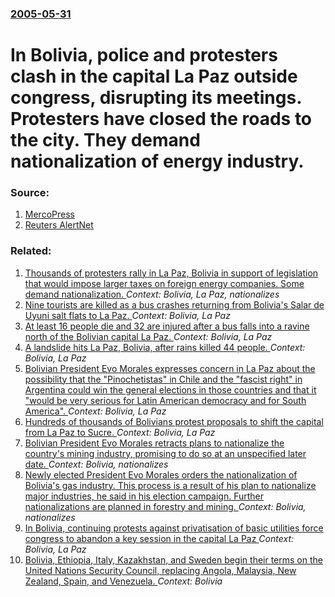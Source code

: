 ### [2005-05-31](/news/2005/05/31/index.md)

#  In Bolivia, police and protesters clash in the capital La Paz outside congress, disrupting its meetings. Protesters have closed the roads to the city. They demand nationalization of energy industry. 




### Source:

1. [MercoPress](http://www.falkland-malvinas.com/Detalle.asp?NUM=5759)
2. [Reuters AlertNet](http://www.alertnet.org/thenews/newsdesk/N31688033.htm)

### Related:

1. [ Thousands of protesters rally in La Paz, Bolivia in support of legislation that would impose larger taxes on foreign energy companies. Some demand nationalization. ](/news/2005/05/16/thousands-of-protesters-rally-in-la-paz-bolivia-in-support-of-legislation-that-would-impose-larger-taxes-on-foreign-energy-companies-some.md) _Context: Bolivia, La Paz, nationalizes_
2. [Nine tourists are killed as a bus crashes returning from Bolivia's Salar de Uyuni salt flats to La Paz. ](/news/2014/08/30/nine-tourists-are-killed-as-a-bus-crashes-returning-from-bolivia-s-salar-de-uyuni-salt-flats-to-la-paz.md) _Context: Bolivia, La Paz_
3. [At least 16 people die and 32 are injured after a bus falls into a ravine north of the Bolivian capital La Paz. ](/news/2012/06/7/at-least-16-people-die-and-32-are-injured-after-a-bus-falls-into-a-ravine-north-of-the-bolivian-capital-la-paz.md) _Context: Bolivia, La Paz_
4. [A landslide hits La Paz, Bolivia, after rains killed 44 people. ](/news/2011/02/27/a-landslide-hits-la-paz-bolivia-after-rains-killed-44-people.md) _Context: Bolivia, La Paz_
5. [ Bolivian President Evo Morales expresses concern in La Paz about the possibility that the "Pinochetistas" in Chile and the "fascist right" in Argentina could win the general elections in those countries and that it "would be very serious for Latin American democracy and for South America". ](/news/2009/08/5/bolivian-president-evo-morales-expresses-concern-in-la-paz-about-the-possibility-that-the-apinochetistasa-in-chile-and-the-afascist-r.md) _Context: Bolivia, La Paz_
6. [ Hundreds of thousands of Bolivians protest proposals to shift the capital from La Paz to Sucre. ](/news/2007/07/20/hundreds-of-thousands-of-bolivians-protest-proposals-to-shift-the-capital-from-la-paz-to-sucre.md) _Context: Bolivia, La Paz_
7. [ Bolivian President Evo Morales retracts plans to nationalize the country's mining industry, promising to do so at an unspecified later date. ](/news/2006/11/1/bolivian-president-evo-morales-retracts-plans-to-nationalize-the-country-s-mining-industry-promising-to-do-so-at-an-unspecified-later-date.md) _Context: Bolivia, nationalizes_
8. [ Newly elected  President Evo Morales orders the nationalization of Bolivia's gas industry. This process is a result of his plan to nationalize major industries, he said in his election campaign. Further nationalizations are planned in forestry and mining. ](/news/2006/05/2/newly-elected-president-evo-morales-orders-the-nationalization-of-bolivia-s-gas-industry-this-process-is-a-result-of-his-plan-to-national.md) _Context: Bolivia, nationalizes_
9. [ In Bolivia, continuing protests against privatisation of basic utilities force congress to abandon a key session in the capital La Paz ](/news/2005/06/1/in-bolivia-continuing-protests-against-privatisation-of-basic-utilities-force-congress-to-abandon-a-key-session-in-the-capital-la-paz.md) _Context: Bolivia, La Paz_
10. [Bolivia, Ethiopia, Italy, Kazakhstan, and Sweden begin their terms on the United Nations Security Council, replacing Angola, Malaysia, New Zealand, Spain, and Venezuela. ](/news/2017/01/1/bolivia-ethiopia-italy-kazakhstan-and-sweden-begin-their-terms-on-the-united-nations-security-council-replacing-angola-malaysia-new-z.md) _Context: Bolivia_
